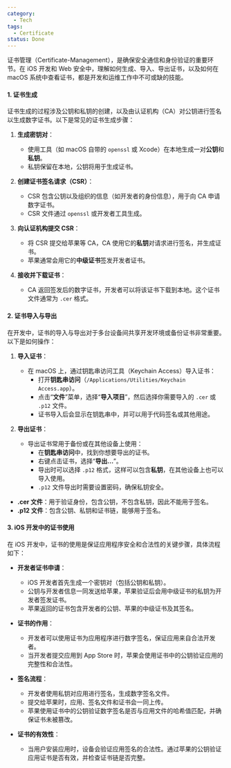 ```yaml
---
category:
  - Tech
tags:
  - Certificate
status: Done
---
```





证书管理（Certificate-Management），是确保安全通信和身份验证的重要环节。在 iOS 开发和 Web 安全中，理解如何生成、导入、导出证书，以及如何在 macOS 系统中查看证书，都是开发和运维工作中不可或缺的技能。
#### 1. 证书生成

证书生成的过程涉及公钥和私钥的创建，以及由认证机构（CA）对公钥进行签名以生成数字证书。以下是常见的证书生成步骤：

1. **生成密钥对**：
   - 使用工具（如 macOS 自带的 `openssl` 或 Xcode）在本地生成一对**公钥**和**私钥**。
   - 私钥保留在本地，公钥将用于生成证书。

2. **创建证书签名请求（CSR）**：
   - CSR 包含公钥以及组织的信息（如开发者的身份信息），用于向 CA 申请数字证书。
   - CSR 文件通过 `openssl` 或开发者工具生成。

3. **向认证机构提交 CSR**：
   - 将 CSR 提交给苹果等 CA，CA 使用它的**私钥**对请求进行签名，并生成证书。
   - 苹果通常会用它的**中级证书**签发开发者证书。

4. **接收并下载证书**：
   - CA 返回签发后的数字证书，开发者可以将该证书下载到本地。这个证书文件通常为 `.cer` 格式。
#### 2. 证书导入与导出

在开发中，证书的导入与导出对于多台设备间共享开发环境或备份证书非常重要。以下是如何操作：

1. **导入证书**：
   - 在 macOS 上，通过钥匙串访问工具（Keychain Access）导入证书：
     - 打开**钥匙串访问**（`/Applications/Utilities/Keychain Access.app`）。
     - 点击“**文件**”菜单，选择“**导入项目**”，然后选择你需要导入的 `.cer` 或 `.p12` 文件。
     - 证书导入后会显示在钥匙串中，并可以用于代码签名或其他用途。
   
2. **导出证书**：
   - 导出证书常用于备份或在其他设备上使用：
     - 在**钥匙串访问**中，找到你想要导出的证书。
     - 右键点击证书，选择“**导出...**”。
     - 导出时可以选择 `.p12` 格式，这样可以包含**私钥**，在其他设备上也可以导入使用。
     - `.p12` 文件导出时需要设置密码，确保私钥安全。


- **.cer 文件**：用于验证身份，包含公钥，不包含私钥，因此不能用于签名。
- **.p12 文件**：包含公钥、私钥和证书链，能够用于签名。

#### 3. iOS 开发中的证书使用

在 iOS 开发中，证书的使用是保证应用程序安全和合法性的关键步骤，具体流程如下：

- **开发者证书申请**：
    - iOS 开发者首先生成一个密钥对（包括公钥和私钥）。
    - 公钥与开发者信息一同发送给苹果，苹果验证后会用中级证书的私钥为开发者签发证书。
    - 苹果返回的证书包含开发者的公钥、苹果的中级证书及其签名。
   
- **证书的作用**：
    - 开发者可以使用证书为应用程序进行数字签名，保证应用来自合法开发者。
    - 当开发者提交应用到 App Store 时，苹果会使用证书中的公钥验证应用的完整性和合法性。
   
- **签名流程**：
    - 开发者使用私钥对应用进行签名，生成数字签名文件。
    - 提交给苹果时，应用、签名文件和证书会一同上传。
    - 苹果使用证书中的公钥验证数字签名是否与应用文件的哈希值匹配，并确保证书未被篡改。
   
- **证书的有效性**：
    
    - 当用户安装应用时，设备会验证应用签名的合法性。通过苹果的公钥验证应用证书是否有效，并检查证书链是否完整。